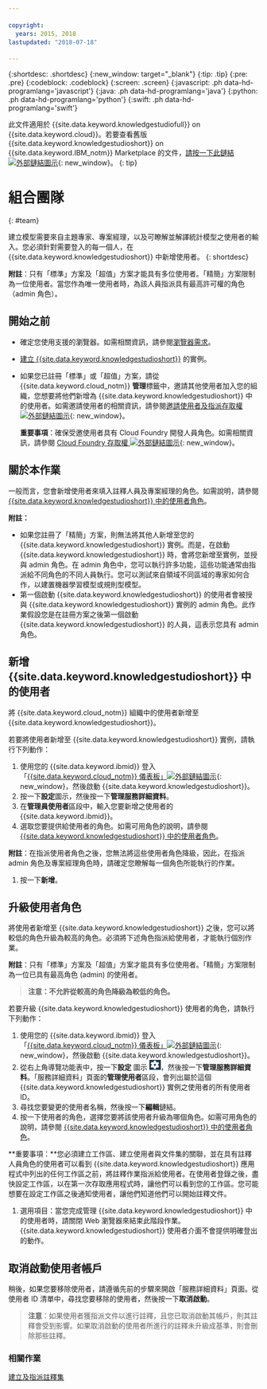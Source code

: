 ```yaml
---

copyright:
  years: 2015, 2018
lastupdated: "2018-07-18"

---
```


{:shortdesc: .shortdesc}
{:new_window: target="_blank"}
{:tip: .tip}
{:pre: .pre}
{:codeblock: .codeblock}
{:screen: .screen}
{:javascript: .ph data-hd-programlang='javascript'}
{:java: .ph data-hd-programlang='java'}
{:python: .ph data-hd-programlang='python'}
{:swift: .ph data-hd-programlang='swift'}

此文件適用於 {{site.data.keyword.knowledgestudiofull}} on {{site.data.keyword.cloud}}。若要查看舊版 {{site.data.keyword.knowledgestudioshort}} on {{site.data.keyword.IBM_notm}} Marketplace 的文件，[請按一下此鏈結 ![外部鏈結圖示](../../icons/launch-glyph.svg "外部鏈結圖示")](https://{DomainName}/docs/services/knowledge-studio/team.html){: new_window}。
{: tip}

# 組合團隊
{: #team}

建立模型需要來自主題專家、專案經理，以及可瞭解並解譯統計模型之使用者的輸入。您必須針對需要登入的每一個人，在 {{site.data.keyword.knowledgestudioshort}} 中新增使用者。
{: shortdesc}

**附註**：只有「標準」方案及「超值」方案才能具有多位使用者。「精簡」方案限制為一位使用者。當您作為唯一使用者時，為該人員指派具有最高許可權的角色（admin 角色）。

## 開始之前

- 確定您使用支援的瀏覽器。如需相關資訊，請參閱[瀏覽器需求](/docs/services/watson-knowledge-studio/system-requirements.html)。
- [建立 {{site.data.keyword.knowledgestudioshort}}](/docs/services/watson-knowledge-studio/tutorials-create-project.html#instance) 的實例。
- 如果您已註冊「標準」或「超值」方案，請從 {{site.data.keyword.cloud_notm}} **管理**標籤中，邀請其他使用者加入您的組織，您想要將他們新增為 {{site.data.keyword.knowledgestudioshort}} 中的使用者。如需邀請使用者的相關資訊，請參閱[邀請使用者及指派存取權 ![外部鏈結圖示](../../icons/launch-glyph.svg "外部鏈結圖示")](https://{DomainName}/docs/iam/iamuserinv.html){: new_window}。

  **重要事項**：確保受邀使用者具有 Cloud Foundry 開發人員角色。如需相關資訊，請參閱 [Cloud Foundry 存取權 ![外部鏈結圖示](../../icons/launch-glyph.svg "外部鏈結圖示")](https://{DomainName}/docs/iam/cfaccess.html){: new_window}。

## 關於本作業

一般而言，您會新增使用者來填入註釋人員及專案經理的角色。如需說明，請參閱 [{{site.data.keyword.knowledgestudioshort}} 中的使用者角色](/docs/services/watson-knowledge-studio/roles.html)。

**附註：**

- 如果您註冊了「精簡」方案，則無法將其他人新增至您的 {{site.data.keyword.knowledgestudioshort}} 實例。而是，在啟動 {{site.data.keyword.knowledgestudioshort}} 時，會將您新增至實例，並授與 admin 角色。在 admin 角色中，您可以執行許多功能，這些功能通常由指派給不同角色的不同人員執行。您可以測試來自領域不同區域的專家如何合作，以建置機器學習模型或規則型模型。
- 第一個啟動 {{site.data.keyword.knowledgestudioshort}} 的使用者會被授與 {{site.data.keyword.knowledgestudioshort}} 實例的 admin 角色。此作業假設您是在註冊方案之後第一個啟動 {{site.data.keyword.knowledgestudioshort}} 的人員，這表示您具有 admin 角色。

## 新增 {{site.data.keyword.knowledgestudioshort}} 中的使用者

將 {{site.data.keyword.cloud_notm}} 組織中的使用者新增至 {{site.data.keyword.knowledgestudioshort}}。

若要將使用者新增至 {{site.data.keyword.knowledgestudioshort}} 實例，請執行下列動作：

1. 使用您的 {{site.data.keyword.ibmid}} 登入「[{{site.data.keyword.cloud_notm}} 儀表板」![外部鏈結圖示](../../icons/launch-glyph.svg "外部鏈結圖示")](https://{DomainName}){: new_window}，然後啟動 {{site.data.keyword.knowledgestudioshort}}。
1. 按一下**設定**圖示，然後按一下**管理服務詳細資料**。
1. 在**管理員使用者**區段中，輸入您要新增之使用者的 {{site.data.keyword.ibmid}}。
1. 選取您要提供給使用者的角色。如需可用角色的說明，請參閱 [{{site.data.keyword.knowledgestudioshort}} 中的使用者角色](/docs/services/watson-knowledge-studio/roles.html)。

  **附註**：在指派使用者角色之後，您無法將這些使用者角色降級，因此，在指派 admin 角色及專案經理角色時，請確定您瞭解每一個角色所能執行的作業。

1. 按一下**新增**。

## 升級使用者角色

將使用者新增至 {{site.data.keyword.knowledgestudioshort}} 之後，您可以將較低的角色升級為較高的角色。必須將下述角色指派給使用者，才能執行個別作業。

**附註**：只有「標準」方案及「超值」方案才能具有多位使用者。「精簡」方案限制為一位已具有最高角色 (admin) 的使用者。

> **注意：不允許從較高的角色降級為較低的角色。**

若要升級 {{site.data.keyword.knowledgestudioshort}} 使用者的角色，請執行下列動作：

1. 使用您的 {{site.data.keyword.ibmid}} 登入「[{{site.data.keyword.cloud_notm}} 儀表板」![外部鏈結圖示](../../icons/launch-glyph.svg "外部鏈結圖示")](https://{DomainName}){: new_window}，然後啟動 {{site.data.keyword.knowledgestudioshort}}。
1. 從右上角導覽功能表中，按一下**設定** 圖示 ![「設定」圖示](images/settings.png)，然後按一下**管理服務詳細資料**。「服務詳細資料」頁面的**管理使用者**區段，會列出屬於這個 {{site.data.keyword.knowledgestudioshort}} 實例之使用者的所有使用者 ID。
1. 尋找您要變更的使用者名稱，然後按一下**編輯**鏈結。
1. 按一下使用者的角色，選擇您要將該使用者升級為哪個角色。如需可用角色的說明，請參閱 [{{site.data.keyword.knowledgestudioshort}} 中的使用者角色](/docs/services/watson-knowledge-studio/roles.html)。

  **重要事項：**您必須建立工作區、建立使用者與文件集的關聯，並在具有註釋人員角色的使用者可以看到 {{site.data.keyword.knowledgestudioshort}} 應用程式中列出的任何工作區之前，將註釋作業指派給使用者。在使用者登錄之後，盡快設定工作區，以在第一次存取應用程式時，讓他們可以看到您的工作區。您可能想要在設定工作區之後通知使用者，讓他們知道他們可以開始註釋文件。

1. 選用項目：當您完成管理 {{site.data.keyword.knowledgestudioshort}} 中的使用者時，請關閉 Web 瀏覽器來結束此階段作業。{{site.data.keyword.knowledgestudioshort}} 使用者介面不會提供明確登出的動作。

## 取消啟動使用者帳戶

稍後，如果您要移除使用者，請遵循先前的步驟來開啟「服務詳細資料」頁面。從使用者 ID 清單中，尋找您要移除的使用者，然後按一下**取消啟動**。

> **注意**：如果使用者獲指派文件以進行註釋，且您已取消啟動其帳戶，則其註釋會受到影響。如果取消啟動的使用者所進行的註釋未升級成基準，則會刪除那些註釋。

### 相關作業

[建立及指派註釋集](/docs/services/watson-knowledge-studio/documents-for-annotation.html#wks_projdocsets)
